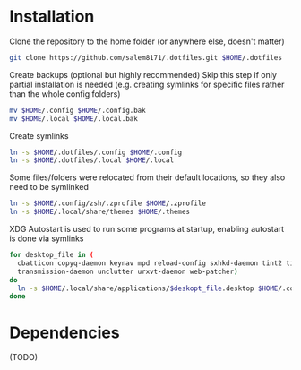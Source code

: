 # Installation

Clone the repository to the home folder (or anywhere else, doesn't matter)

```sh
git clone https://github.com/salem8171/.dotfiles.git $HOME/.dotfiles
```

Create backups (optional but highly recommended)
Skip this step if only partial installation is needed (e.g. creating symlinks
for specific files rather than the whole config folders)

```sh
mv $HOME/.config $HOME/.config.bak
mv $HOME/.local $HOME/.local.bak
```

Create symlinks

```sh
ln -s $HOME/.dotfiles/.config $HOME/.config
ln -s $HOME/.dotfiles/.local $HOME/.local
```

Some files/folders were relocated from their default locations, so they also
need to be symlinked

```sh
ln -s $HOME/.config/zsh/.zprofile $HOME/.zprofile
ln -s $HOME/.local/share/themes $HOME/.themes
```

XDG Autostart is used to run some programs at startup, enabling autostart is
done via symlinks

```sh
for desktop_file in (
  cbatticon copyq-daemon keynav mpd reload-config sxhkd-daemon tint2 tint2-top
  transmission-daemon unclutter urxvt-daemon web-patcher)
do
  ln -s $HOME/.local/share/applications/$deskopt_file.desktop $HOME/.config/autostart/
done
```

# Dependencies
(TODO)
